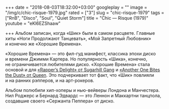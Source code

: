 +++
date = "2018-08-03T18:32:00+03:00"
googleplay = ""
image = "/img/c/chic-risque-1979.jpg"
rated = ["3"]
slug = "chic-risque-1979"
tags = ["RnB", "Disco", "Soul", "Quiet Storm"]
title = "Chic — Risque (1979)"
youtube = "eKl6EZShaaw"

+++
Альбом записан, когда «Шик» были в самом расцвете. Главные хиты «Ноги Продолжают Танцевать», «Мой Запретный Любовник» и конечно же «Хорошие Времена».

«Хорошие Времена» — это фил-гуд манифест, классика эпохи диско и времени Джимми Картера. Но популярность «Шика», конечно, не ограничивается любителями диско. «Хорошие Времена» стала основой и для [«Rapper’s Delight» от Sugarhill Gang](https://www.youtube.com/watch?v=rKTUAESacQM) и [«Another One Bites the Dust» от Queen](https://www.youtube.com/watch?v=rY0WxgSXdEE). Это подчеркивает тот факт, что «Шик» повлияли и на ранних рэпперов, и на арт-рокеров.

Альбом полюбили хип-хоперы и нью-вейверы Лондона и Манчестера. Нил Роджерс и Бернард Эдвардс — это Леннон и Маккартни танцпола, создавшие своего «Сержанта Пеппера» от диско.